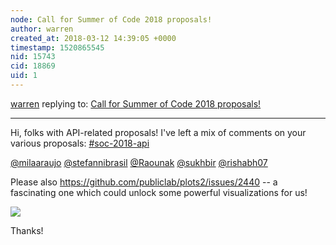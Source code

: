 ```yaml
---
node: Call for Summer of Code 2018 proposals!
author: warren
created_at: 2018-03-12 14:39:05 +0000
timestamp: 1520865545
nid: 15743
cid: 18869
uid: 1
---
```




[warren](../profile/warren) replying to: [Call for Summer of Code 2018 proposals!](../notes/warren/02-15-2018/call-for-summer-of-code-2018-proposals)

----
Hi, folks with API-related proposals! I've left a mix of comments on your various proposals: [#soc-2018-api](/tag/soc-2018-api) 

[@milaaraujo](/profile/milaaraujo) [@stefannibrasil](/profile/stefannibrasil) [@Raounak](/profile/Raounak) [@sukhbir](/profile/sukhbir) [@rishabh07](/profile/rishabh07)

Please also https://github.com/publiclab/plots2/issues/2440 -- a fascinating one which could unlock some powerful visualizations for us!

![](https://user-images.githubusercontent.com/14952645/35326513-ecbf527c-011c-11e8-90d1-e3195a1afd86.png)

Thanks!